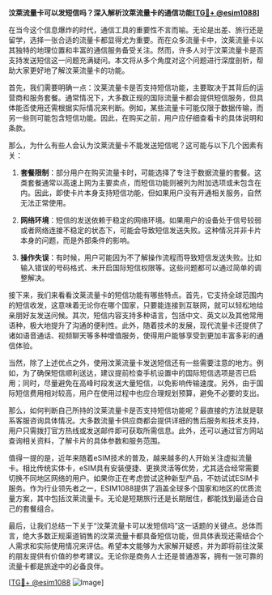 **汶萊流量卡可以发短信吗？深入解析汶萊流量卡的通信功能[[TG💪+ @esim1088](https://t.me/s/esim1088)]**

在当今这个信息爆炸的时代，通信工具的重要性不言而喻。无论是出差、旅行还是留学，选择一张合适的流量卡都显得尤为重要。而在众多流量卡中，汶莱流量卡以其独特的地理位置和丰富的通信服务备受关注。然而，许多人对于汶莱流量卡是否支持发送短信这一问题充满疑问。本文将从多个角度对这个问题进行深度剖析，帮助大家更好地了解汶莱流量卡的功能。

首先，我们需要明确一点：汶莱流量卡是否支持短信功能，主要取决于其背后的运营商和服务套餐。通常情况下，大多数正规的国际流量卡都会提供短信服务，但具体能否使用还需根据实际情况来判断。例如，某些流量卡可能仅限于数据传输，而另一些则可能包含短信功能。因此，在购买之前，用户应仔细查看卡的具体说明和条款。

那么，为什么有些人会认为汶莱流量卡不能发送短信呢？这可能与以下几个因素有关：

1. **套餐限制**：部分用户在购买流量卡时，可能选择了专注于数据流量的套餐。这类套餐通常以高速上网为主要卖点，而短信功能则被列为附加选项或未包含在内。因此，即使卡片本身支持短信功能，但如果用户没有开通相关服务，自然无法正常使用。

2. **网络环境**：短信的发送依赖于稳定的网络环境。如果用户的设备处于信号较弱或者网络连接不稳定的状态下，可能会导致短信发送失败。这种情况并非卡片本身的问题，而是外部条件的影响。

3. **操作失误**：有时候，用户可能因为不了解操作流程而导致短信发送失败。比如输入错误的号码格式、未开启国际短信权限等。这些问题都可以通过简单的调整解决。

接下来，我们来看看汶莱流量卡的短信功能有哪些特点。首先，它支持全球范围内的短信收发，这意味着无论你在哪个国家，只要能连接到互联网，就可以轻松地给亲朋好友发送问候。其次，短信内容支持多种语言，包括中文、英文以及其他常用语种，极大地提升了沟通的便利性。此外，随着技术的发展，现代流量卡还提供了诸如语音通话、视频聊天等多种增值服务，使得用户能够享受到更加丰富多彩的通信体验。

当然，除了上述优点之外，使用汶莱流量卡发送短信还有一些需要注意的地方。例如，为了确保短信顺利送达，建议提前检查手机设置中的国际短信选项是否已启用；同时，尽量避免在高峰时段发送大量短信，以免影响传输速度。另外，由于国际短信费用相对较高，用户在使用过程中也应合理规划预算，避免不必要的支出。

那么，如何判断自己所持的汶莱流量卡是否支持短信功能呢？最直接的方法就是联系客服咨询具体情况。大多数流量卡供应商都会提供详细的售后服务和技术支持，用户只需拨打官方热线或发送邮件即可获取所需信息。此外，还可以通过官方网站查询相关资料，了解卡片的具体参数和服务范围。

值得一提的是，近年来随着eSIM技术的普及，越来越多的人开始关注虚拟流量卡。相比传统实体卡，eSIM具有安装便捷、更换灵活等优势，尤其适合经常需要切换不同地区网络的用户。如果你正在考虑尝试这种新型产品，不妨试试ESIM卡服务。作为行业领先者之一，ESIM1088提供了涵盖全球多个国家和地区的优质流量方案，其中包括汶莱流量卡。无论是短期旅行还是长期居住，都能找到最适合自己的套餐组合。

最后，让我们总结一下关于“汶莱流量卡可以发短信吗”这一话题的关键点。总体而言，绝大多数正规渠道销售的汶莱流量卡都具备短信功能，但具体表现还需结合个人需求和实际使用情况来评估。希望本文能够为大家解开疑惑，并为即将前往汶莱的朋友提供有价值的参考建议。无论你是商务人士还是普通游客，拥有一张可靠的流量卡都是旅途中的必备良伴。

[[TG💪+ @esim1088](https://t.me/s/esim1088) ![Image](https://i.postimg.cc/4NQfJmqS/Snipaste-2025-05-13-00-14-12.png)]